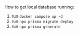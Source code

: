 How to get local database running:

1. run `docker compose up -d`
2. run `npx prisma migrate deploy`
3. run `npx prisma generate`